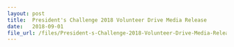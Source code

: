 ```yaml
---
layout: post
title:  President's Challenge 2018 Volunteer Drive Media Release
date:   2018-09-01
file_url: /files/President-s-Challenge-2018-Volunteer-Drive-Media-Release-2018-09-01.pdf	
---
```

